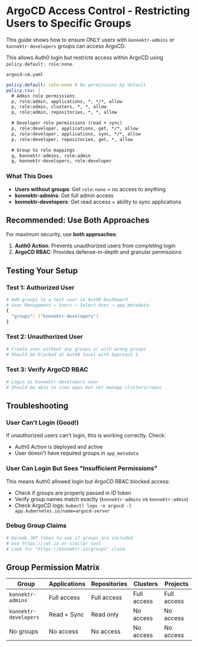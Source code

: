 # ArgoCD Access Control - Restricting Users to Specific Groups

This guide shows how to ensure ONLY users with `konnektr-admins` or `konnektr-developers` groups can access ArgoCD.

This allows Auth0 login but restricts access within ArgoCD using `policy.default: role:none`.

`argocd-cm.yaml`

```yaml
policy.default: role:none # No permissions by default
policy.csv: |
  # Admin role permissions
  p, role:admin, applications, *, */*, allow
  p, role:admin, clusters, *, *, allow
  p, role:admin, repositories, *, *, allow

  # Developer role permissions (read + sync)
  p, role:developer, applications, get, */*, allow
  p, role:developer, applications, sync, */*, allow
  p, role:developer, repositories, get, *, allow

  # Group to role mappings
  g, konnektr-admins, role:admin
  g, konnektr-developers, role:developer
```

### What This Does

- **Users without groups**: Get `role:none` = no access to anything
- **konnektr-admins**: Get full admin access
- **konnektr-developers**: Get read access + ability to sync applications

## Recommended: Use Both Approaches

For maximum security, use **both approaches**:

1. **Auth0 Action**: Prevents unauthorized users from completing login
2. **ArgoCD RBAC**: Provides defense-in-depth and granular permissions

## Testing Your Setup

### Test 1: Authorized User

```bash
# Add groups to a test user in Auth0 Dashboard
# User Management → Users → Select User → app_metadata:
{
  "groups": ["konnektr-developers"]
}
```

### Test 2: Unauthorized User

```bash
# Create user without any groups or with wrong groups
# Should be blocked at Auth0 level with Approach 1
```

### Test 3: Verify ArgoCD RBAC

```bash
# Login as konnektr-developers user
# Should be able to view apps but not manage clusters/repos
```

## Troubleshooting

### User Can't Login (Good!)

If unauthorized users can't login, this is working correctly. Check:

- Auth0 Action is deployed and active
- User doesn't have required groups in `app_metadata`

### User Can Login But Sees "Insufficient Permissions"

This means Auth0 allowed login but ArgoCD RBAC blocked access:

- Check if groups are properly passed in ID token
- Verify group names match exactly (`konnektr-admins` vs `konnektr-admin`)
- Check ArgoCD logs: `kubectl logs -n argocd -l app.kubernetes.io/name=argocd-server`

### Debug Group Claims

```bash
# Decode JWT token to see if groups are included
# Use https://jwt.io or similar tool
# Look for "https://konnektr.io/groups" claim
```

## Group Permission Matrix

| Group                 | Applications | Repositories | Clusters    | Projects    |
| --------------------- | ------------ | ------------ | ----------- | ----------- |
| `konnektr-admins`     | Full access  | Full access  | Full access | Full access |
| `konnektr-developers` | Read + Sync  | Read only    | No access   | No access   |
| No groups             | No access    | No access    | No access   | No access   |
